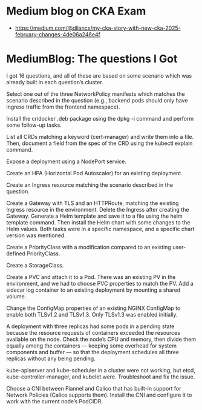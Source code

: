 # Medium blog on CKA Exam

- https://medium.com/@dilancs/my-cka-story-with-new-cka-2025-february-changes-4de06a246e4f


# MediumBlog: The questions I Got
I got 16 questions, and all of these are based on some scenario which was already built in each question’s cluster.

Select one out of the three NetworkPolicy manifests which matches the scenario described in the question (e.g., backend pods should only have ingress traffic from the frontend namespace).

Install the cridocker .deb package using the dpkg -i command and perform some follow-up tasks.

List all CRDs matching a keyword (cert-manager) and write them into a file. Then, document a field from the spec of the CRD using the kubectl explain command.

Expose a deployment using a NodePort service.

Create an HPA (Horizontal Pod Autoscaler) for an existing deployment.

Create an Ingress resource matching the scenario described in the question.

Create a Gateway with TLS and an HTTPRoute, matching the existing Ingress resource in the environment. Delete the Ingress after creating the Gateway.
Generate a Helm template and save it to a file using the helm template command. Then install the Helm chart with some changes to the Helm values. 
Both tasks were in a specific namespace, and a specific chart version was mentioned.

Create a PriorityClass with a modification compared to an existing user-defined PriorityClass.

Create a StorageClass.

Create a PVC and attach it to a Pod. There was an existing PV in the environment, and we had to choose PVC properties to match the PV.
Add a sidecar log container to an existing deployment by mounting a shared volume.

Change the ConfigMap properties of an existing NGINX ConfigMap to enable both TLSv1.2 and TLSv1.3. Only TLSv1.3 was enabled initially.

A deployment with three replicas had some pods in a pending state because the resource requests of containers exceeded the resources available on the node. Check the node’s CPU and memory, then divide them equally among the containers — keeping some overhead for system components and buffer — so that the deployment schedules all three replicas without any being pending.

kube-apiserver and kube-scheduler in a cluster were not working, but etcd, kube-controller-manager, and kubelet were. Troubleshoot and fix the issue.

Choose a CNI between Flannel and Calico that has built-in support for Network Policies (Calico supports them). Install the CNI and configure it to work with the current node’s PodCIDR.